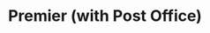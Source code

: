 ---
title: "Premier (with Post Office)"
url: /chatham/premier-with-post-office/
shop: Lebensmittel
---